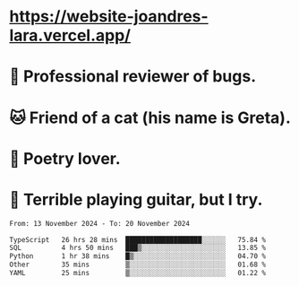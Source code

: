 # https://website-joandres-lara.vercel.app/
# 🐛 Professional reviewer of bugs.
# 🐱 Friend of a cat (his name is Greta).
# 📜 Poetry lover.
# 🎸 Terrible playing guitar, but I try.

<!--START_SECTION:waka-->

```txt
From: 13 November 2024 - To: 20 November 2024

TypeScript   26 hrs 28 mins  ███████████████████░░░░░░   75.84 %
SQL          4 hrs 50 mins   ███▒░░░░░░░░░░░░░░░░░░░░░   13.85 %
Python       1 hr 38 mins    █▒░░░░░░░░░░░░░░░░░░░░░░░   04.70 %
Other        35 mins         ▒░░░░░░░░░░░░░░░░░░░░░░░░   01.68 %
YAML         25 mins         ▒░░░░░░░░░░░░░░░░░░░░░░░░   01.22 %
```

<!--END_SECTION:waka-->
